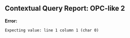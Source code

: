 ## Contextual Query Report: OPC-like 2

**Error:**
```
Expecting value: line 1 column 1 (char 0)
```